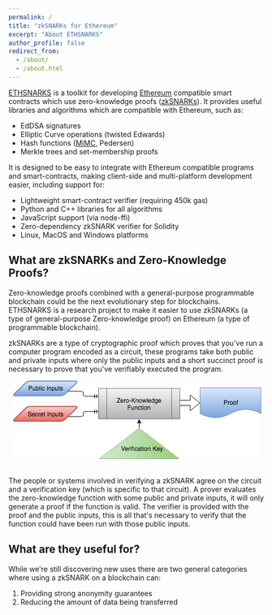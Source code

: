 ```yaml
---
permalink: /
title: "zkSNARKs for Ethereum"
excerpt: "About ETHSNARKS"
author_profile: false
redirect_from: 
  - /about/
  - /about.html
---
```


[ETHSNARKS](https://github.com/ethsnarks/) is a toolkit for developing [Ethereum](https://www.ethereum.org/) compatible smart contracts which use zero-knowledge proofs ([zkSNARKs](https://z.cash/technology/zksnarks)). It provides useful libraries and algorithms which are compatible with Ethereum, such as:

 * EdDSA signatures
 * Elliptic Curve operations (twisted Edwards)
 * Hash functions ([MiMC](https://eprint.iacr.org/2016/492), Pedersen)
 * Merkle trees and set-membership proofs

It is designed to be easy to integrate with Ethereum compatible programs and smart-contracts, making client-side and multi-platform development easier, including support for:

 * Lightweight smart-contract verifier (requiring 450k gas)
 * Python and C++ libraries for all algorithms
 * JavaScript support (via node-ffi)
 * Zero-dependency zkSNARK verifier for Solidity
 * Linux, MacOS and Windows platforms

## What are zkSNARKs and Zero-Knowledge Proofs?

Zero-knowledge proofs combined with a general-purpose programmable blockchain could be the next evolutionary step for blockchains. ETHSNARKS is a research project to make it easier to use zkSNARKs (a type of general-purpose Zero-knowledge proof) on Ethereum (a type of programmable blockchain).

zkSNARKs are a type of cryptographic proof which proves that you've run a computer program encoded as a circuit, these programs take both public and private inputs where only the public inputs and a short succinct proof is necessary to prove that you've verifiably executed the program.

<center>
	<img src="images/zero-knowledge-function.png" alt="Zero-knowledge function" />
	<br /><br />
</center>

The people or systems involved in verifying a zkSNARK agree on the circuit and a verification key (which is specific to that circuit). A prover evaluates the zero-knowledge function with some public and private inputs, it will only generate a proof if the function is valid. The verifier is provided with the proof and the public inputs, this is all that's necessary to verify that the function could have been run with those public inputs.

## What are they useful for?

While we're still discovering new uses there are two general categories where using a zkSNARK on a blockchain can:

 1. Providing strong anonymity guarantees
 2. Reducing the amount of data being transferred
